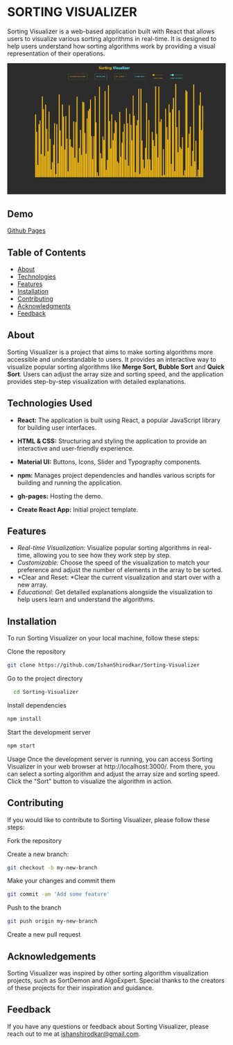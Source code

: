 # SORTING VISUALIZER

Sorting Visualizer is a web-based application built with React that allows users to visualize various sorting algorithms in real-time. It is designed to help users understand how sorting algorithms work by providing a visual representation of their operations.

![Screenshot1](https://github.com/IshanShirodkar/Sorting-Visualizer/blob/main/Screenshots/Screenshot%202023-11-03%20161025.png?raw=true)

## Demo
[Github Pages](https://ishanshirodkar.github.io/Sorting-Visualizer/)

## Table of Contents

-   [About](#About)
-   [Technologies](#Technologies)
-   [Features](#Features)
-   [Installation](#Installation)
-   [Contributing](#Contributing)
-   [Acknowledgments](#Acknowledgements)
-   [Feedback](#Feedback)

## About

Sorting Visualizer is a project that aims to make sorting algorithms more accessible and understandable to users. It provides an interactive way to visualize popular sorting algorithms like **Merge Sort, Bubble Sort** and **Quick Sort**. Users can adjust the array size and sorting speed, and the application provides step-by-step visualization with detailed explanations.

## Technologies Used

-   **React:** The application is built using React, a popular JavaScript library for building user interfaces.

-   **HTML & CSS:** Structuring and styling the application to provide an interactive and user-friendly experience.

-   **Material UI:** Buttons, Icons, Slider and Typography components.

-   **npm:** Manages project dependencies and handles various scripts for building and running the application.

-   **gh-pages:** Hosting the demo.

-   **Create React App:** Initial project template.


## Features

-  *Real-time Visualization:* Visualize popular sorting algorithms in real-time, allowing you to see how they work step by step.
-  *Customizable:* Choose the speed of the visualization to match your preference and adjust the number of elements in the array to be sorted.
-  *Clear and Reset: *Clear the current visualization and start over with a new array.
-  *Educational:* Get detailed explanations alongside the visualization to help users learn and understand the algorithms.


## Installation

To run Sorting Visualizer on your local machine, follow these steps:

Clone the repository 
```bash
git clone https://github.com/IshanShirodkar/Sorting-Visualizer
```

Go to the project directory

```bash
  cd Sorting-Visualizer
```

Install dependencies

```bash
npm install
```

Start the development server
```bash
npm start
```

Usage
Once the development server is running, you can access Sorting Visualizer in your web browser at http://localhost:3000/. From there, you can select a sorting algorithm and adjust the array size and sorting speed. Click the "Sort" button to visualize the algorithm in action.


## Contributing
If you would like to contribute to Sorting Visualizer, please follow these steps:

Fork the repository

Create a new branch:
```bash
git checkout -b my-new-branch
```

Make your changes and commit them
```bash
git commit -am 'Add some feature'
```

Push to the branch
```bash
git push origin my-new-branch
```

Create a new pull request


## Acknowledgements
Sorting Visualizer was inspired by other sorting algorithm visualization projects, such as SortDemon and AlgoExpert. Special thanks to the creators of these projects for their inspiration and guidance.


## Feedback
If you have any questions or feedback about Sorting Visualizer, please reach out to me at ishanshirodkar@gmail.com.
